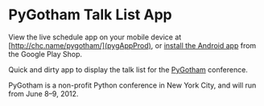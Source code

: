 # PyGotham Talk List App

View the live schedule app on your mobile device at [http://chc.name/pygotham/](pygAppProd),
or [install the Android app][AndroidApp] from the Google Play Shop. 

Quick and dirty app to display the talk list for the [PyGotham][pygotham] conference. 

PyGotham is a non-profit Python conference in New York City, and will run from June 8–9, 2012.

[pygotham]: https://pygotham.org/
[pygAppProd]: http://chc.name/pygotham/
[AndroidApp]: https://play.google.com/store/apps/details?id=org.pygotham.app

